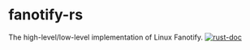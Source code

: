 # fanotify-rs
The high-level/low-level implementation of Linux Fanotify.
[![rust-doc](https://docs.rs/fanotify-rs/badge.svg)](https://docs.rs/fanotify-rs/)
